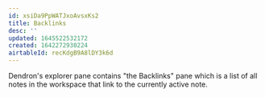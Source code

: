 ```yaml
---
id: xsiDa9PpWATJxoAvsxKs2
title: Backlinks
desc: ''
updated: 1645522532172
created: 1642272930224
airtableId: recKdgB9A8lDY3k6d
---
```


Dendron's explorer pane contains "the Backlinks" pane which is a list of all notes in the workspace that link to the currently active note. 
